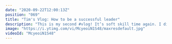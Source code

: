 ```yaml
---
date: "2020-09-22T12:00:13Z"
position: "069"
title: "Tim's Vlog: How to be a successful leader"
description: "This is my second #vlog! It’s soft skill time again. I discuss the qualities successful leaders should posses to make a teams a success in a complex situation.\n\nDo take note: a leader is not always the manager. It could very well be that one of the more junior people take the leadership role. Managers you \"have\" to listen to. Leaders you \"want\" to listen to. \n\nBy a complex situation I mean a high pressure project with a big scope and not enough time, and on top the client is immature and is always upset. If you manage to get your team to be happy in these circumstances you will get a high quality result. \n\nFollow me here:\nWebsite: https://timbenniks.dev/\nTwitter: https://twitter.com/timbenniks\nGithub: https://github.com/timbenniks\n\n#leadership"
image: "https://i.ytimg.com/vi/McyeoiN1S48/maxresdefault.jpg"
videoId: "McyeoiN1S48"
---
```


